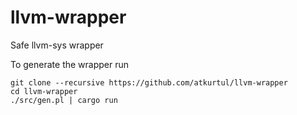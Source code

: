 # llvm-wrapper
Safe llvm-sys wrapper

To generate the wrapper run 
```
git clone --recursive https://github.com/atkurtul/llvm-wrapper
cd llvm-wrapper
./src/gen.pl | cargo run
```
